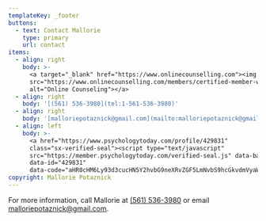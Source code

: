 ```yaml
---
templateKey: _footer
buttons:
  - text: Contact Mallorie
    type: primary
    url: contact
items:
  - align: right
    body: >-
      <a target="_blank" href="https://www.onlinecounselling.com"><img
      src="https://www.onlinecounselling.com/members/certified-member-widget-white.jpg"
      alt="Online Counseling"></a>
  - align: right
    body: '[(561) 536-3980](tel:1-561-536-3980)'
  - align: right
    body: '[malloriepotaznick@gmail.com](mailto:malloriepotaznick@gmail.com)'
  - align: left
    body: >-
      <a href="https://www.psychologytoday.com/profile/429831"
      class="sx-verified-seal"><script type="text/javascript"
      src="https://member.psychologytoday.com/verified-seal.js" data-badge="13"
      data-id="429831"
      data-code="aHR0cHM6Ly93d3cucHN5Y2hvbG9neXRvZGF5LmNvbS9hcGkvdmVyaWZpZWQtc2VhbC9zZWFscy9bQkFER0VdL3Byb2ZpbGUvW1BST0ZJTEVfSURdP2NhbGxiYWNrPXN4Y2FsbGJhY2s="></script></a>
copyright: Mallorie Potaznick
---
```

For more information, call Mallorie at [(561) 536-3980‬](tel:1-561-536-3980) or email [malloriepotaznick@gmail.com](mailto:malloriepotaznick@gmail.com).
